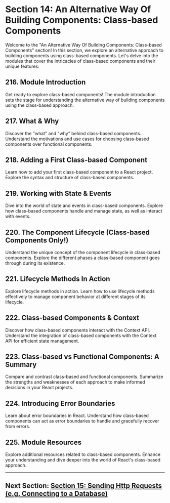 # Section 14: An Alternative Way Of Building Components: Class-based Components

Welcome to the "An Alternative Way Of Building Components: Class-based Components" section! In this section, we explore an alternative approach to building components using class-based components. Let's delve into the modules that cover the intricacies of class-based components and their unique features:

## 216. Module Introduction

Get ready to explore class-based components! The module introduction sets the stage for understanding the alternative way of building components using the class-based approach.

## 217. What & Why

Discover the "what" and "why" behind class-based components. Understand the motivations and use cases for choosing class-based components over functional components.

## 218. Adding a First Class-based Component

Learn how to add your first class-based component to a React project. Explore the syntax and structure of class-based components.

## 219. Working with State & Events

Dive into the world of state and events in class-based components. Explore how class-based components handle and manage state, as well as interact with events.

## 220. The Component Lifecycle (Class-based Components Only!)

Understand the unique concept of the component lifecycle in class-based components. Explore the different phases a class-based component goes through during its existence.

## 221. Lifecycle Methods In Action

Explore lifecycle methods in action. Learn how to use lifecycle methods effectively to manage component behavior at different stages of its lifecycle.

## 222. Class-based Components & Context

Discover how class-based components interact with the Context API. Understand the integration of class-based components with the Context API for efficient state management.

## 223. Class-based vs Functional Components: A Summary

Compare and contrast class-based and functional components. Summarize the strengths and weaknesses of each approach to make informed decisions in your React projects.

## 224. Introducing Error Boundaries

Learn about error boundaries in React. Understand how class-based components can act as error boundaries to handle and gracefully recover from errors.

## 225. Module Resources

Explore additional resources related to class-based components. Enhance your understanding and dive deeper into the world of React's class-based approach.

---

## Next Section: [Section 15: Sending Http Requests (e.g. Connecting to a Database)](/Section15-sending-http-requests)
